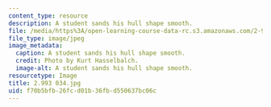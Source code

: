 ```yaml
---
content_type: resource
description: A student sands his hull shape smooth.
file: /media/https%3A/open-learning-course-data-rc.s3.amazonaws.com/2-993-special-topics-in-mechanical-engineering-the-art-and-science-of-boat-design-january-iap-2007/f70b5bfb26fcd01b36fbd550637bc06c_2993034.jpg
file_type: image/jpeg
image_metadata:
  caption: A student sands his hull shape smooth.
  credit: Photo by Kurt Hasselbalch.
  image-alt: A student sands his hull shape smooth.
resourcetype: Image
title: 2.993 034.jpg
uid: f70b5bfb-26fc-d01b-36fb-d550637bc06c
---
```

